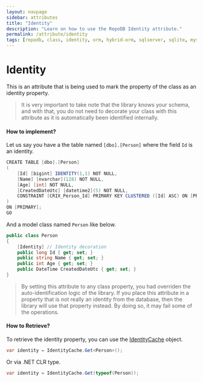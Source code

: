 ```yaml
---
layout: navpage
sidebar: attributes
title: "Identity"
description: "Learn on how to use the RepoDB Identity attribute."
permalink: /attribute/identity
tags: [repodb, class, identity, orm, hybrid-orm, sqlserver, sqlite, mysql, postgresql]
---
```


# Identity

This is an attribute that is being used to mark the property of the class as an identity property.

> It is very important to take note that the library knows your schema, and with that, you do not need to decorate your class with this attribute as it is automatically been identified internally.

#### How to implement?

Let us say you have a the table named `[dbo].[Person]` where the field `Id` is an identity.

```csharp
CREATE TABLE [dbo].[Person]
(
	[Id] [bigint] IDENTITY(1,1) NOT NULL,
	[Name] [nvarchar](128) NOT NULL,
	[Age] [int] NOT NULL,
	[CreatedDateUtc] [datetime2](5) NOT NULL,
	CONSTRAINT [CRIX_Person_Id] PRIMARY KEY CLUSTERED ([Id] ASC) ON [PRIMARY]
)
ON [PRIMARY];
GO
```

And a model class named `Person` like below.

```csharp
public class Person
{
	[Identity] // Identity decoration
	public long Id { get; set; }
	public string Name { get; set; }
	public int Age { get; set; }
	public DateTime CreatedDateUtc { get; set; }
}
```

> By setting this attribute to any class property, you had overriden the auto-identification logic of the library. If you place this attribute in a property that is not really an identity from the database, then the library will use that property instead. By doing so, it may fail some of the operations.

#### How to Retrieve?

To retrieve the identity property, you can use the [IdentityCache](/cacher/identitycache) object.

```csharp
var identity = IdentityCache.Get<Person>();
```

Or via .NET CLR type.

```csharp
var identity = IdentityCache.Get(typeof(Person));
```





